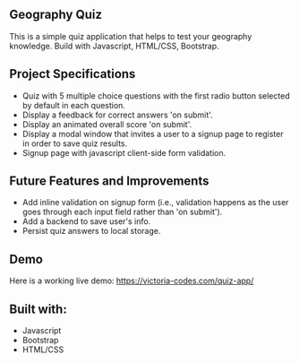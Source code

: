 ## Geography Quiz

This is a simple quiz application that helps to test your geography knowledge. Build with Javascript, HTML/CSS, Bootstrap.

## Project Specifications

- Quiz with 5 multiple choice questions with the first radio button selected by default in each question.
- Display a feedback for correct answers 'on submit'.
- Display an animated overall score 'on submit'.
- Display a modal window that invites a user to a signup page to register in order to save quiz results. 
- Signup page with javascript client-side form validation.

## Future Features and Improvements

- Add inline validation on signup form (i.e., validation happens as the user goes through each input field rather than 'on submit').
- Add a backend to save user's info.
- Persist quiz answers to local storage.

## Demo

Here is a working live demo: https://victoria-codes.com/quiz-app/

## Built with:

- Javascript
- Bootstrap
- HTML/CSS
